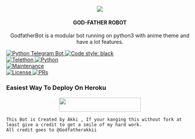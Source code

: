 <p align="center">
  <img src="https://telegra.ph/file/bfa2fbaf65ac04fad78ee.jpg">
</p>

<h4><p align="center"> GOD-FATHER ROBOT </p></h4>

<p align="center">GodfatherBot is a modular bot running on python3 with anime theme and have a lot features.</p>

<p align="center">

<a href="https://python-telegram-bot.org"> <img src="https://img.shields.io/badge/PTB-13.7-white?&style=flat-round&logo=github" alt="Python Telegram Bot" /> </a>
<a href="https://github.com/psf/black"><img alt="Code style: black" src="https://img.shields.io/badge/code%20style-black-000000.svg"></a><br>
<a href="https://docs.telethon.dev"> <img src="https://img.shields.io/badge/Telethon-1.23.0-red?&style=flat-round&logo=github" alt="Telethon" /> </a>
<a href="https://docs.python.org"> <img src="https://img.shields.io/badge/Python-3.10.0-purple?&style=flat-round&logo=python" alt="Python" /> </a><br>
<a href="https://github.com/Godfatherakkii/TGN-ROBOT"> <img src="https://img.shields.io/badge/Maintained-Yes-yellow.svg" alt="Maintenance" /> </a><br>
<a href="https://github.com/Godfatherakkii/TGN-ROBOT/blob/main/LICENSE"> <img src="https://img.shields.io/badge/License-GPLv3-blue.svg" alt="License" /> </a>
<a href="https://makeapullrequest.com"> <img src="https://img.shields.io/badge/PRs-Welcome-blue.svg?style=flat-round" alt="PRs" /> </a>
</p>

### Easiest Way To Deploy On Heroku 

<p align="center"><a href="https://heroku.com/deploy?template=https://github.com/AMANTYA1/tgn"> <img src="https://img.shields.io/badge/Deploy%20To%20Heroku-blue?style=for-the-badge&logo=heroku" width="220" height="38.45"/></a></p>

```
This Bot is Created by Akki , If your kanging this without fork at least give a credit to get a smile of my hard work. 
All credit goes to @Godfatherakkii 
```
